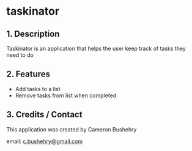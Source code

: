 # taskinator

## 1. Description
Taskinator is an application that helps the user keep track of tasks they need to do

## 2. Features
 * Add tasks to a list
 * Remove tasks from list when completed

## 3. Credits / Contact
This application was created by Cameron Bushehry

email: c.bushehry@gmail.com